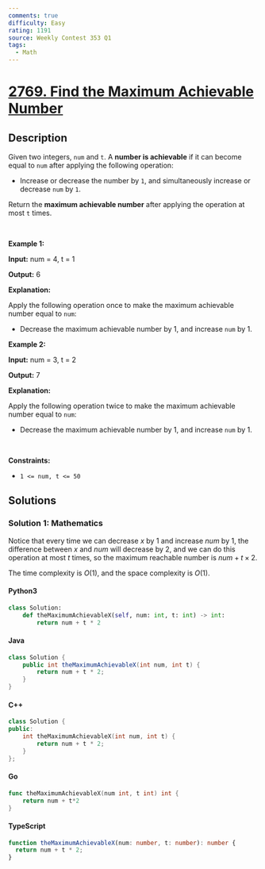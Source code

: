 ```yaml
---
comments: true
difficulty: Easy
rating: 1191
source: Weekly Contest 353 Q1
tags:
  - Math
---
```


<!-- problem:start -->

# [2769. Find the Maximum Achievable Number](https://leetcode.com/problems/find-the-maximum-achievable-number)

## Description

<!-- description:start -->

<p>Given two integers, <code>num</code> and <code>t</code>. A <strong>number is achievable</strong> if it can become equal to <code>num</code> after applying the following operation:</p>

<ul>
	<li>Increase or decrease the number by <code>1</code>, and simultaneously increase or decrease <code>num</code> by <code>1</code>.</li>
</ul>

<p>Return the <strong>maximum achievable number</strong> after applying the operation at most <code>t</code> times.</p>

<p>&nbsp;</p>
<p><strong class="example">Example 1:</strong></p>

<div class="example-block">
<p><strong>Input:</strong> <span class="example-io">num = 4, t = 1</span></p>

<p><strong>Output:</strong> <span class="example-io">6</span></p>

<p><strong>Explanation:</strong></p>

<p>Apply the following operation once to make the maximum achievable number equal to <code>num</code>:</p>

<ul>
	<li>Decrease the maximum achievable number by 1, and increase <code>num</code> by 1.</li>
</ul>
</div>

<p><strong class="example">Example 2:</strong></p>

<div class="example-block">
<p><strong>Input:</strong> <span class="example-io">num = 3, t = 2</span></p>

<p><strong>Output:</strong> <span class="example-io">7</span></p>

<p><strong>Explanation:</strong></p>

<p>Apply the following operation twice to make the maximum achievable number equal to <code>num</code>:</p>

<ul>
	<li>Decrease the maximum achievable number by 1, and increase <code>num</code> by 1.</li>
</ul>
</div>

<p>&nbsp;</p>
<p><strong>Constraints:</strong></p>

<ul>
	<li><code>1 &lt;= num, t&nbsp;&lt;= 50</code></li>
</ul>

<!-- description:end -->

## Solutions

<!-- solution:start -->

### Solution 1: Mathematics

Notice that every time we can decrease $x$ by $1$ and increase $num$ by $1$, the difference between $x$ and $num$ will decrease by $2$, and we can do this operation at most $t$ times, so the maximum reachable number is $num + t \times 2$.

The time complexity is $O(1)$, and the space complexity is $O(1)$.

<!-- tabs:start -->

#### Python3

```python
class Solution:
    def theMaximumAchievableX(self, num: int, t: int) -> int:
        return num + t * 2
```

#### Java

```java
class Solution {
    public int theMaximumAchievableX(int num, int t) {
        return num + t * 2;
    }
}
```

#### C++

```cpp
class Solution {
public:
    int theMaximumAchievableX(int num, int t) {
        return num + t * 2;
    }
};
```

#### Go

```go
func theMaximumAchievableX(num int, t int) int {
	return num + t*2
}
```

#### TypeScript

```ts
function theMaximumAchievableX(num: number, t: number): number {
  return num + t * 2;
}
```

<!-- tabs:end -->

<!-- solution:end -->

<!-- problem:end -->
